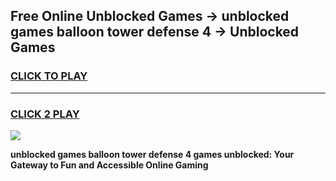 
## Free Online Unblocked Games → unblocked games balloon tower defense 4 → Unblocked Games
<h3>
<a href="https://premium.freeplayer.one?title=unblocked_games_balloon_tower_defense_4&ref=21F">CLICK TO PLAY</a></h3>
<hr>

<h3>
<a href="https://premium.freeplayer.one?title=unblocked_games_balloon_tower_defense_4&ref=21F">CLICK 2 PLAY</a>
  
</h3>

<a href="https://premium.freeplayer.one?title=unblocked_games_balloon_tower_defense_4&ref=21F/"><img src="https://clearcache.store/games.png"></a>


**unblocked games balloon tower defense 4 games unblocked: Your Gateway to Fun and Accessible Online Gaming**
